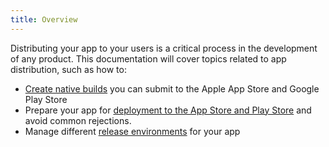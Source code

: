 ```yaml
---
title: Overview
---
```


Distributing your app to your users is a critical process in the development of any product. This documentation will cover topics related to app distribution, such as how to:

- [Create native builds](../building-standalone-apps/) you can submit to the Apple App Store and Google Play Store
- Prepare your app for [deployment to the App Store and Play Store](../app-stores/) and avoid common rejections.
- Manage different [release environments](../release-channels/) for your app
